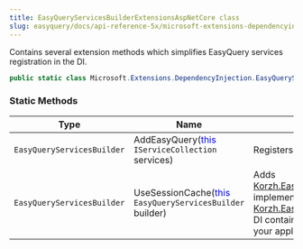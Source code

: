 ```yaml
---
title: EasyQueryServicesBuilderExtensionsAspNetCore class
slug: easyquery/docs/api-reference-5x/microsoft-extensions-dependencyinjection-namespace/easyqueryservicesbuilderextensionsaspnetcore-class
---
```



Contains several extension methods which simplifies EasyQuery services registration in the DI.
```csharp
public static class Microsoft.Extensions.DependencyInjection.EasyQueryServicesBuilderExtensionsAspNetCore

```

### Static Methods

| Type | Name | Description | 
| --- | --- | --- | 
| `EasyQueryServicesBuilder` | AddEasyQuery(<span style='color: blue'>this</span> `IServiceCollection` services) | Registers EasyQuery services in the DI container. | 
| `EasyQueryServicesBuilder` | UseSessionCache(<span style='color: blue'>this</span> `EasyQueryServicesBuilder` builder) | Adds [Korzh.EasyQuery.Services.EqSessionCachingService](/api-reference-5x/korzh-easyquery-services-namespace/eqsessioncachingservice-class) implementation of the [Korzh.EasyQuery.Services.IEqCachingService](/api-reference-5x/korzh-easyquery-services-namespace/ieqcachingservice-interface) to the DI container.  DO NOT forget to turn on session in your application |